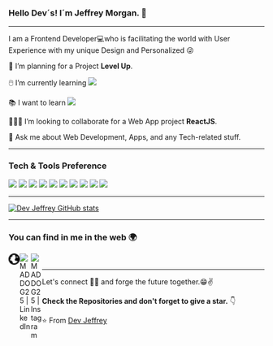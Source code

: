 ### Hello Dev´s! I´m Jeffrey Morgan. 👋

---

I am a Frontend Developer💻who is  facilitating the world with User Experience with my unique Design and Personalized 😜
 
 🔭 I’m planning for a Project **Level Up**.
 
 🖱️ I’m currently learning <img src="https://img.shields.io/badge/-React-000000?style=flat&logo=react&logoColor=00c8ff">
 
 📚 I want to learn <img src="https://img.shields.io/badge/-React-Native-3a495d?style=flat&logo=reactnative&logoColor=67b7f7">
 
 🧑‍🤝‍🧑 I’m looking to collaborate for a Web App project **ReactJS**.
 
 💬 Ask me about Web Development, Apps, and any Tech-related stuff.


---


### Tech & Tools Preference

<img src = "https://img.shields.io/badge/-HTML5-E34F26?style=flat&logo=html5&logoColor=white"> <img src = "https://img.shields.io/badge/-CSS3-1572B6?style=flat&logo=css3&logoColor=white"> <img src="https://img.shields.io/badge/-JavaScript-eed718?style=flat&logo=javascript&logoColor=ffffff">
<img src="https://img.shields.io/badge/-Tailwind-cc6699?style=flat&logo=tailwind&logoColor=ffffff"> <img src="https://img.shields.io/badge/-React-000000?style=flat&logo=react&logoColor=00c8ff"> <img src="https://img.shields.io/badge/-Node.js-3C873A?style=flat&logo=Node.js&logoColor=white">
<img src="http://img.shields.io/badge/-Git-F1502F?style=flat&logo=git&logoColor=FFFFFF"> <img src="http://img.shields.io/badge/-Github-000000?style=flat&logo=github&logoColor=FFFFFF"> <img src="http://img.shields.io/badge/-VS%20Code-007ACC?style=flat&logo=visual%20studio%20code&logoColor=white"> <img src="http://img.shields.io/badge/-Netlify-65B741?style=flat&logo=netlify&logoColor=white">

 ---

[![Dev Jeffrey GitHub stats](https://github-readme-stats.vercel.app/api?username=MADDOG25)](https://github.com/anuraghazra/github-readme-stats)

---


### You can find in me in the web 🌍
[<img align="left" alt="MADDOG25" width="22px" src="https://raw.githubusercontent.com/iconic/open-iconic/master/svg/globe.svg" />][website]
[<img align="left" alt="MADDOG25 | LinkedIn" width="22px" src="https://cdn.jsdelivr.net/npm/simple-icons@v3/icons/linkedin.svg" />][linkedin]
[<img align="left" alt="MADDOG25 | Instagram" width="22px" src="https://cdn.jsdelivr.net/npm/simple-icons@v3/icons/instagram.svg" />][instagram]

<br/>

---

Let's connect 👨‍💻 and forge the future together.😁✌

**Check the Repositories and don't forget to give a star.** 👇

:star: From [Dev Jeffrey](https://github.com/MADDOG25)

[website]: portfolio-devjeffrey.netlify.app
[youtube]: https://www.youtube.com/channel/UCYt3thoR8nfBXE69jpQ7WNA
[instagram]: https://www.instagram.com/devjeffrey/
[linkedin]: https://www.linkedin.com/in/dev-jeffrey/
